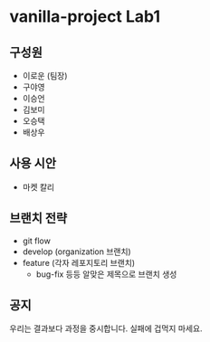 # vanilla-project Lab1
## 구성원
- 이로운 (팀장)
- 구야영
- 이승언
- 김보미
- 오승택
- 배상우
## 사용 시안
- 마켓 칼리
## 브랜치 전략
- git flow
- develop (organization 브랜치)
- feature (각자 레포지토리 브랜치)
    - bug-fix 등등 알맞은 제목으로 브랜치 생성
## 공지
우리는 결과보다 과정을 중시합니다.
실패에 겁먹지 마세요.
